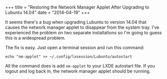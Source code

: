 +++
title = "Restoring the Network Manager Applet After Upgrading to Lubuntu 14.04"
date = "2014-04-19"
+++

It seems there's a bug when upgrading Lubuntu to version 14.04 that causes the network manager applet to disappear from the system tray. I've experienced the problem on two separate installations so I'm going to guess this is a widespread problem.

The fix is easy. Just open a terminal session and run this command:

```
echo "nm-applet" >> ~/.config/lxsession/Lubuntu/autostart
```

All the command does is add `nm-applet` to your LXDE autostart file. If you logout and log back in, the network manager applet should be running.
